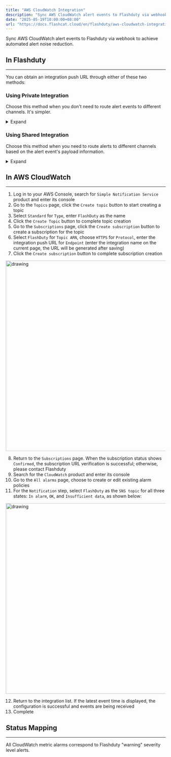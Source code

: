 ```yaml
---
title: "AWS CloudWatch Integration"
description: "Sync AWS CloudWatch alert events to Flashduty via webhook to achieve automated alert noise reduction"
date: "2025-05-19T10:00:00+08:00"
url: "https://docs.flashcat.cloud/en/flashduty/aws-cloudwatch-integration-guide"
---
```


Sync AWS CloudWatch alert events to Flashduty via webhook to achieve automated alert noise reduction.

<div class="hide">

## In Flashduty
---
You can obtain an integration push URL through either of these two methods:

### Using Private Integration

Choose this method when you don't need to route alert events to different channels. It's simpler.

<details>
  <summary>Expand</summary>
  
  1. Go to the Flashduty console, select **Channel**, and enter a specific channel's details page
  2. Select the **Integration** tab, click **Add Integration** to enter the integration page
  3. Choose **AWS CloudWatch** integration, click **Save** to generate a card
  4. Click the generated card to view the **push URL**, copy it for later use, and you're done
  
</details>

### Using Shared Integration

Choose this method when you need to route alerts to different channels based on the alert event's payload information.

<details>
  <summary>Expand</summary>
  
  1. Go to the Flashduty console, select **Integration Center=>Alert Events** to enter the integration selection page
  2. Select **AWS CloudWatch** integration:
        - **Integration Name**: Define a name for this integration
  3. Configure the default route and select the corresponding channel (after the integration is created, you can go to `Route` to configure more routing rules)
  4. Click **Save** and copy the newly generated **push URL** for later use
  5. Done
    
</details>
</div>

## In AWS CloudWatch
---
<div class="md-block">

1. Log in to your AWS Console, search for `Simple Notification Service` product and enter its console
2. Go to the `Topics` page, click the `Create topic` button to start creating a topic
3. Select `Standard` for `Type`, enter `FlashDuty` as the name
4. Click the `Create Topic` button to complete topic creation
5. Go to the `Subscriptions` page, click the `Create subscription` button to create a subscription for the topic
6. Select `FlashDuty` for `Topic ARN`, choose `HTTPS` for `Protocol`, enter the integration push URL for `Endpoint` (enter the integration name on the current page, the URL will be generated after saving)
7. Click the `Create subscription` button to complete subscription creation

<img alt="drawing" width="600" src="https://download.flashcat.cloud/aws-cloudwatch-subscribe.png" />

8. Return to the `Subscriptions` page. When the subscription status shows `Confirmed`, the subscription URL verification is successful; otherwise, please contact Flashduty
9. Search for the `CloudWatch` product and enter its console
10. Go to the `All alarms` page, choose to create or edit existing alarm policies
11. For the `Notification` step, select `FlashDuty` as the `SNS topic` for all three states: `In alarm`, `OK`, and `Insufficient data`, as shown below:

<img alt="drawing" width="600" src="https://download.flashcat.cloud/aws-cloudwatch-alram.png" />

12. Return to the integration list. If the latest event time is displayed, the configuration is successful and events are being received
13. Complete

</div>

## Status Mapping
---
<div class="md-block">
  
All CloudWatch metric alarms correspond to Flashduty "warning" severity level alerts.

</div>
